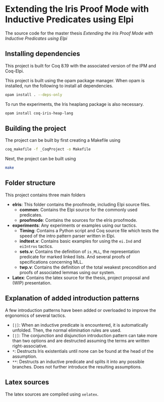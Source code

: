 # Extending the Iris Proof Mode with Inductive Predicates using Elpi

The source code for the master thesis _Extending the Iris Proof Mode with Inductive Predicates using Elpi_

## Installing dependencies

This project is built for Coq 8.19 with the associated version of the IPM and Coq-Elpi.

This project is built using the opam package manager. When opam is installed, run the following to install all dependencies.

```bash
opam install . --deps-only
```

To run the experiments, the Iris heaplang package is also necessary.

```bash
opam install coq-iris-heap-lang
```

## Building the project

The project can be built by first creating a Makefile using

```bash
coq_makefile -f _CoqProject -o Makefile
```

Next, the project can be built using

```bash
make
```

## Folder structure

This project contains three main folders

- **eIris**: This folder contains the proofmode, including Elpi source files.
  - **common**: Contains the Elpi source for the commonly used predicates.
  - **proofmode**: Contains the sources for the eIris proofmode.
- **experiments**: Any experiments or examples using our tactics.
  - **Timing**: Contains a Python script and Coq source file which tests the speed of the intro pattern parser written in Elpi.
  - **indtest.v**: Contains basic examples for using the `ei.Ind` and `eiIntros` tactics.
  - **sets.v**: Contains the definition of `is_MLL`, the representation predicate for marked linked lists. And several proofs of specifications concerning MLL.
  - **twp.v**: Contains the definition of the total weakest precondition and proofs of associated lemmas using our system.
- **Latex**: Contains the latex source for the thesis, project proposal and (WIP) presentation.

## Explanation of added introduction patterns

A few introduction patterns have been added or overloaded to improve the ergonomics of several tactics.

- `[|]`: When an inductive predicate is encountered, it is automatically unfolded. Then, the normal elimination rules are used.
- `[|]`: The conjunction and disjunction introduction pattern can take more than two options and are destructed assuming the terms are written right-associative.
- `*`: Destructs Iris existentials until none can be found at the head of the assumption.
- `**`: Destructs an inductive predicate and splits it into any possible branches. Does not further introduce the resulting assumptions.

## Latex sources

The latex sources are compiled using `xelatex`.
